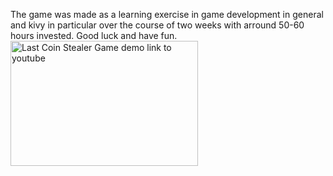 The game was made as a learning exercise in game development in general and kivy in particular over the course of two weeks with arround 50-60 hours invested.
Good luck and have fun.
<a href="https://www.youtube.com/watch?v=trqLzkiTHbU&feature=youtu.be" target="_blank"><img src="data/74381.jpg" 
alt="Last Coin Stealer Game demo link to youtube" width="300" height="200"/></a>
